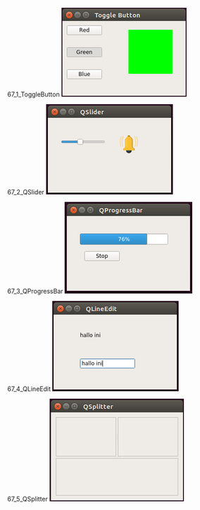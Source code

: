 67_1_ToggleButton
![alt text](67_1_ToggleButton/67_1_ToggleButton.png)

67_2_QSlider
![alt text](67_2_QSlider/67_2_QSlider.png)

67_3_QProgressBar
![alt text](67_3_QProgressBar/67_3_QProgressBar.png)

67_4_QLineEdit
![alt text](67_4_QLineEdit/67_4_QLineEdit.png)

67_5_QSplitter
![alt text](67_5_QSplitter/67_5_QSplitter.png)
